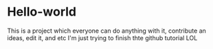 # Hello-world
This is a project which everyone can do anything with it, contribute an ideas, edit it, and etc 
I'm just trying to finish thte github tutorial LOL
